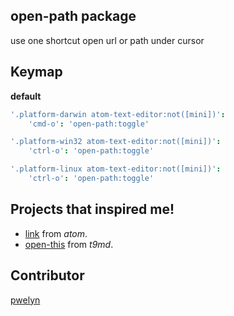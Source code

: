 ## open-path package

use one shortcut open url or path under cursor 

## Keymap

**default**

```coffeescript
'.platform-darwin atom-text-editor:not([mini])':
	'cmd-o': 'open-path:toggle'

'.platform-win32 atom-text-editor:not([mini])':
	'ctrl-o': 'open-path:toggle'

'.platform-linux atom-text-editor:not([mini])':
	'ctrl-o': 'open-path:toggle'
```

## Projects that inspired me!

* [link](https://github.com/atom/link) from *atom*.
* [open-this](https://github.com/t9md/atom-open-this) from *t9md*.

## Contributor

[pwelyn](https://github.com/pwelyn)
